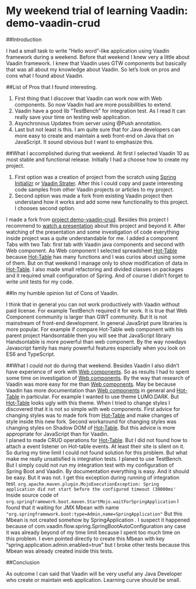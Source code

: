 # My weekend trial of learning Vaadin: demo-vaadin-crud

##Introduction

I had a small task to write “Hello word”-like application using Vaadin framework during a weekend. Before that weekend I knew very a little about Vaadin framework. I knew that Vaadin uses GTW components but basically that was all about my knowledge about Vaadin. 
So let’s look on pros and cons what I found about Vaadin.

##List of Pros that I found interesting. 
1) First thing that I discover that Vaadin can work now with Web components. So now Vaadin had are more possibilities to extend.
2) Vaadin have a good lib “TestBench” for integration test. As I read It can really save your time on testing web application.  
3) Asynchronous Updates from server using @Push annotation.
4) Last but not least is this. I am quite sure that for Java developers can more easy to create and maintain a web front-end on Java that on JavaScript. It sound obvious but I want to emphasize this.

##What I accomplished during that weekend.
At first I selected Vaadin 10 as most stable and functional release.
Initially I had a choose how to create my project. 
1) First option was a creation of project from the scratch using [Spring Initializr](https://start.spring.io/) or [Vaadin Strater](https://vaadin.com/start). After this I could copy and paste interesting code samples from other Vaadin projects or articles to my project.
2) Second option was made a fork from existing Vaadin project then understand how it works and add some new functionality to this project. I chooses second option. 

I made a fork from [project demo-vaadin-crud](https://github.com/snicoll-demos/demo-vaadin-crud). Besides this project I recommend to [watch a presentation](https://www.youtube.com/watch?v=-BlJQqT8Kpg)  about this project and beyond it.  After watching of the presentation and some investigation of code everything inside project was a quite understandable for me. 
I added a component Tabs with two Tab: first tab with Vaadin java components and  second with Web component. As Web component I selected spreadsheet [Hot-Table](http://handsontable.github.io/hot-table/)
 because [Hot-Table](http://handsontable.github.io/hot-table/) has many functions and I was curios about using some of them. But on that weekend I manage only to show modification of data in [Hot-Table](http://handsontable.github.io/hot-table/). I also made small refactoring and divided classes on packages and it required small configuration of Spring. And of course I didn’t forget to write unit tests for my code.

##In my humble opinion list of Cons of Vaadin. 

I think that in general you can not work productively with Vaadin without paid license. 
For example TestBench required it for work.
It is true that Web Component community is larger than GWT  community. But It is not mainstream of front-end development.  In general JavaSript pure libraries is more popular.  For example if compare Hot-Table web component with his parent project Handsontable then you will see that  JavaScript library Handsontable is more powerful than web component. By the way nowdays Javascript family has many powerful features especially when you look on ES6 and TypeScript.  


##What I could not do during that weekend.
Besides Vaadin I also didn’t have experience of work with [Web components](https://www.webcomponents.org/). 
So as results I had to spent some time on investigation of [Web components](https://www.webcomponents.org/). 
By the way that research of Vaadin was more easy for me than [Web components](https://www.webcomponents.org/). 
May be because  Vaadin has more documentation than  [Web components](https://www.webcomponents.org/) in general and [Hot-Table](http://handsontable.github.io/hot-table/) in particular.
For example I wanted to use theme LUMO.DARK. But [Hot-Table](http://handsontable.github.io/hot-table/) looks ugly with this theme. When I tried to change styles I discovered that it is not so simple with web components. 
First advice for changing styles was to made fork from [Hot-Table](http://handsontable.github.io/hot-table/) and make changes of style inside this new fork. 
Second workaround for changing styles was changing styles on Shadow DOM  of [Hot-Table](http://handsontable.github.io/hot-table/).
But this advice is more appropriate for JavaScript than for Vaadin.   
I planed to made CRUD operations for [Hot-Table](http://handsontable.github.io/hot-table/). But I did not found how to attach a event listener on Hot-table events. At least their site is silent on it. So during my time limit I could not found solution for this problem.
But what make me really unsatisfied is integration tests. I planed to use TestBench. But I simply could not run my integration test with my configuration of Spring Boot and Vaadin. By documentation everything is easy. And it should be easy. But it was not. I get this exception during running of integration test.
```org.apache.maven.plugin.MojoExecutionException: Spring application did not start before the configured timeout (30000ms'```
Inside source code of ```org.springframework.boot.maven.StartMojo.waitForSpringApplication``` 
I found that it waiting for JMX Mbean with name ```"org.springframework.boot:type=Admin,name=SpringApplication"```  But this Mbean is not created somehow by SpringApplication . I suspect it happened because of com.vaadin.flow.spring.SpringBootAutoConfiguration any case it was already beyond of my time limit because I spent too much time on this problem.  I even pointed directly to create this Mbean with key “spring.application.admin.enabled=true” but I broke other tests because this Mbean was already created inside this tests. 


##Conclusion

As outcome I can said that Vaadin will be very useful any Java Developer  who create or maintain  web application. Learning curve should be small. 
